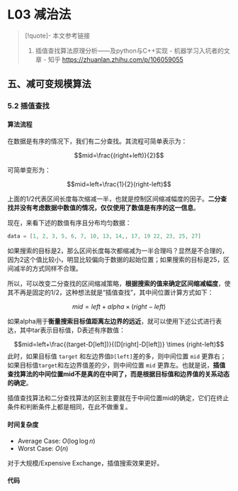 # L03 减治法

> [!quote]- 本文参考链接
> 1. 插值查找算法原理分析——及python与C++实现 - 机器学习入坑者的文章 - 知乎
> https://zhuanlan.zhihu.com/p/106059055

## 五、减可变规模算法

### 5.2  插值查找

#### 算法流程

在数据是有序的情况下，我们有二分查找。其流程可简单表示为：

$$mid=\frac{(right+left)}{2}$$

可简单变形为：

$$mid=left+\frac{1}{2}(right-left)$$

上面的1/2代表区间长度每次缩减一半，也就是控制区间缩减幅度的因子。**二分查找并没有考虑数据中数值的情况，仅仅使用了数值是有序的这一信息**。

现在，来看下述的数值有序且分布均匀数据：

```cpp
data = [1, 2, 3, 5, 6, 7, 10, 13, 14,, 17, 19 22, 23, 25, 27]
```

如果搜索的目标是2，那么区间长度每次都缩减为一半合理吗？显然是不合理的，因为2这个值比较小，明显比较偏向于数据的起始位置；如果搜索的目标是25，区间减半的方式同样不合理。

所以，可以改变二分查找的区间缩减策略，**根据搜索的值来确定区间缩减幅度**，使其不再是固定的1/2，这种想法就是“插值查找”，其中间位置计算方式如下：

$$mid=left+alpha \times (right-left)$$

如果alpha用于**衡量搜索目标值距离左边界的远近**，就可以使用下述公式进行表达，其中tar表示目标值，D表述有序数值：

$$mid=left+\frac{(target-D[left])}{(D[right]-D[left])} \times (right-left)$$
此时，如果目标值 `target` 和左边界值`D[left]`差的多，则中间位置 `mid` 更靠右；如果目标值`target`和左边界值差的少，则中间位置 `mid` 更靠左。也就是说，**插值查找算法的中间位置mid不是真的在中间了，而是根据目标值和边界值的关系动态的确定**。

插值查找算法和二分查找算法的区别主要就在于中间位置mid的确定，它们在终止条件和判断条件上都是相同，在此不做重复。

#### 时间复杂度

- Average Case: $O(\log\log n)$ 
- Worst Case: $O(n)$

对于大规模/Expensive Exchange，插值搜索效果更好。

#### 代码

